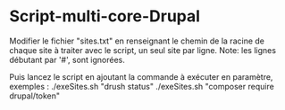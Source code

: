 # Script-multi-core-Drupal

Modifier le fichier "sites.txt" en renseignant le chemin de la racine de chaque site à traiter avec le script, un seul site par ligne.
Note: les lignes débutant par '#', sont ignorées.

Puis lancez le script en ajoutant la commande à exécuter en paramètre, exemples :
 ./exeSites.sh "drush status"
 ./exeSites.sh "composer require drupal/token"
